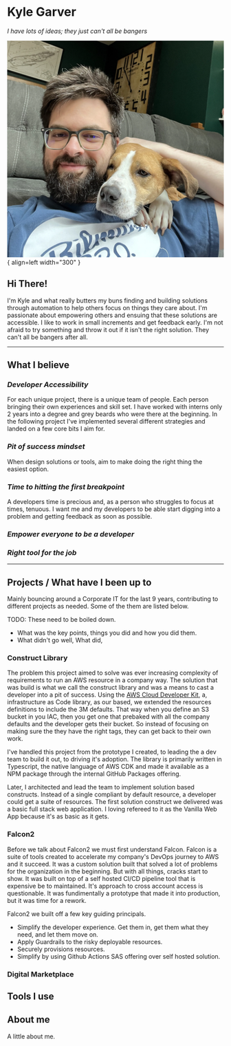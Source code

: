 # Kyle Garver
*I have lots of ideas; they just can't all be bangers*

![Image title](./assets/me.webp){ align=left width="300" }

## Hi There!

I'm Kyle and what really butters my buns finding and building solutions through automation to help others focus on things they care about. I'm passionate about empowering others and ensuing that these solutions are accessible. I like to work in small increments and get feedback early.  I'm not afraid to try something and throw it out if it isn't the right solution.  They can't all be bangers after all.

---

## What I believe
### *Developer Accessibility*
For each unique project, there is a unique team of people.  Each person bringing their own experiences and skill set. I have worked with interns only 2 years into a degree and grey beards who were there at the beginning. In the following project I've implemented several different strategies and landed on a few core bits I aim for. 

### *Pit of success mindset*
When design solutions or tools, aim to make doing the right thing the easiest option.  

### *Time to hitting the first breakpoint*
A developers time is precious and, as a person who struggles to focus at times, tenuous. I want me and my developers to be able start digging into a problem and getting feedback as soon as possible. 

### *Empower everyone to be a developer*

### *Right tool for the job*

---
## Projects / What have I been up to

Mainly bouncing around a Corporate IT for the last 9 years, contributing to different projects as needed. Some of the them are listed below. 

TODO: These need to be boiled down. 
- What was the key points, things you did and how you did them. 
- What didn't go well, What did, 

### Construct Library
The problem this project aimed to solve was ever increasing complexity of requirements to run an AWS resource in a company way.  The solution that was build is what we call the construct library and was a means to cast a developer into a pit of success. Using the [AWS Cloud Developer Kit](https://docs.aws.amazon.com/cdk/v2/guide/getting_started.html), a, infrastructure as Code library, as our based,  we extended the resources definitions to include the 3M defaults. That way when you define an S3 bucket in you IAC, then you get one that prebaked with all the company defaults and the developer gets their bucket. So instead of focusing on making sure the they have the right tags, they can get back to their own work. 

I've handled this project from the prototype I created, to leading the a dev team to build it out, to driving it's adoption.  The library is primarily written in Typescript, the native language of AWS CDK and made it available as a NPM package through the internal GitHub Packages offering. 

Later, I architected and lead the team to implement solution based constructs.  Instead of a single compliant by default resource, a developer could get a suite of resources. The first solution construct we delivered was a basic full stack web application.  I loving refereed to it as the Vanilla Web App because it's as basic as it gets. 

### Falcon2
Before we talk about Falcon2 we must first understand Falcon.  Falcon is a suite of tools created to accelerate my company's DevOps journey to AWS and it succeed. It was a custom solution built that solved a lot of problems for the organization in the beginning. But with all things, cracks start to show. It was built on top of a self hosted CI/CD pipeline tool that is expensive be to maintained.  It's approach to cross account access is questionable. It was fundimentally a prototype that made it into production, but it was time for a rework. 

Falcon2 we built off a few key guiding principals. 
- Simplify the developer experience.  Get them in, get them what they need, and let them move on. 
- Apply Guardrails to the risky deployable resources.
- Securely provisions resources.
- Simplify by using Github Actions SAS offering over self hosted solution.   



### Digital Marketplace
## Tools I use

## About me

A little about me.